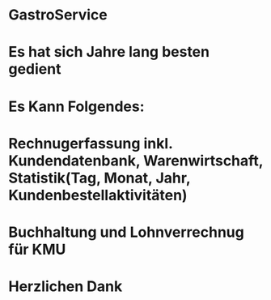# GastroService

# Es hat sich Jahre lang besten gedient
# Es Kann Folgendes:
# Rechnugerfassung inkl. Kundendatenbank, Warenwirtschaft, Statistik(Tag, Monat, Jahr, Kundenbestellaktivitäten)
# Buchhaltung und Lohnverrechnug für KMU

# Herzlichen Dank
